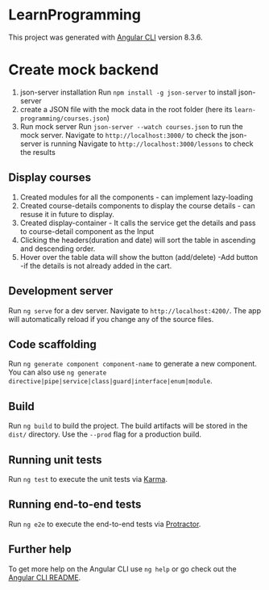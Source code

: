 # LearnProgramming

This project was generated with [Angular CLI](https://github.com/angular/angular-cli) version 8.3.6.

# Create mock backend

1.	json-server installation
Run `npm install -g json-server` to install json-server
2. create a JSON file with the mock data in the root folder (here its `learn-programming/courses.json`)
3. Run mock server 
    Run `json-server --watch courses.json` to run the mock server.
    Navigate to `http://localhost:3000/` to check the json-server is running
    Navigate to `http://localhost:3000/lessons` to check the results

## Display courses 
 1. Created modules for all the components - can implement lazy-loading
 2. Created course-details components to display the course details - can resuse it in future to display.
 3. Created display-container - It calls the service get the details and pass to course-detail component as the Input
 4. Clicking the headers(duration and date) will sort the table in ascending and descending order.
 5. Hover over the table data will show the button (add/delete) -Add button -if the details is not already added in the cart.
 
## Development server

Run `ng serve` for a dev server. Navigate to `http://localhost:4200/`. The app will automatically reload if you change any of the source files.

## Code scaffolding

Run `ng generate component component-name` to generate a new component. You can also use `ng generate directive|pipe|service|class|guard|interface|enum|module`.

## Build

Run `ng build` to build the project. The build artifacts will be stored in the `dist/` directory. Use the `--prod` flag for a production build.

## Running unit tests

Run `ng test` to execute the unit tests via [Karma](https://karma-runner.github.io).

## Running end-to-end tests

Run `ng e2e` to execute the end-to-end tests via [Protractor](http://www.protractortest.org/).

## Further help

To get more help on the Angular CLI use `ng help` or go check out the [Angular CLI README](https://github.com/angular/angular-cli/blob/master/README.md).

